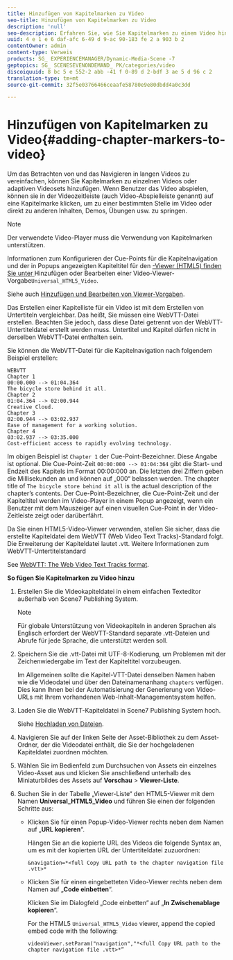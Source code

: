 ```yaml
---
title: Hinzufügen von Kapitelmarken zu Video
seo-title: Hinzufügen von Kapitelmarken zu Video
description: 'null'
seo-description: Erfahren Sie, wie Sie Kapitelmarken zu einem Video hinzufügen.
uuid: 4 e 1 e 6 daf-afc 6-49 d 9-ac 90-183 fe 2 a 903 b 2
contentOwner: admin
content-type: Verweis
products: SG_ EXPERIENCEMANAGER/Dynamic-Media-Scene -7
geptopics: SG_ SCENESEVENONDEMAND_ PK/categories/video
discoiquuid: 8 bc 5 e 552-2 abb -41 f 0-89 d 2-bdf 3 ae 5 d 96 c 2
translation-type: tm+mt
source-git-commit: 32f5e03766466ceaafe58780e9e80dbdd4a0c3dd

---
```



# Hinzufügen von Kapitelmarken zu Video{#adding-chapter-markers-to-video}

Um das Betrachten von und das Navigieren in langen Videos zu vereinfachen, können Sie Kapitelmarken zu einzelnen Videos oder adaptiven Videosets hinzufügen. Wenn Benutzer das Video abspielen, können sie in der Videozeitleiste (auch Video-Abspielleiste genannt) auf eine Kapitelmarke klicken, um zu einer bestimmten Stelle im Video oder direkt zu anderen Inhalten, Demos, Übungen usw. zu springen.

>[!NOTE]
>
>Der verwendete Video-Player muss die Verwendung von Kapitelmarken unterstützen. 

Informationen zum Konfigurieren der Cue-Points für die Kapitelnavigation und der in Popups angezeigten Kapiteltitel für den [-Viewer (HTML5) finden Sie unter ](previewing-videos-video-viewer.md#adding_or_editing_a_video_viewer_preset)Hinzufügen oder Bearbeiten einer Video-Viewer-Vorgabe`Universal_HTML5_Video`.

Siehe auch [Hinzufügen und Bearbeiten von Viewer-Vorgaben](application-setup.md#adding_and_editing_viewer_presets).

Das Erstellen einer Kapitelliste für ein Video ist mit dem Erstellen von Untertiteln vergleichbar. Das heißt, Sie müssen eine WebVTT-Datei erstellen. Beachten Sie jedoch, dass diese Datei getrennt von der WebVTT-Untertiteldatei erstellt werden muss. Untertitel und Kapitel dürfen nicht in derselben WebVTT-Datei enthalten sein.

Sie können die WebVTT-Datei für die Kapitelnavigation nach folgendem Beispiel erstellen:

```as3
WEBVTT 
Chapter 1 
00:00.000 --> 01:04.364 
The bicycle store behind it all. 
Chapter 2 
01:04.364 --> 02:00.944 
Creative Cloud. 
Chapter 3 
02:00.944 --> 03:02.937 
Ease of management for a working solution. 
Chapter 4 
03:02.937 --> 03:35.000 
Cost-efficient access to rapidly evolving technology.
```

Im obigen Beispiel ist `Chapter 1` der Cue-Point-Bezeichner. Diese Angabe ist optional. Die Cue-Point-Zeit `00:00:000 --> 01:04:364` gibt die Start- und Endzeit des Kapitels im Format 00:00:000 an. Die letzten drei Ziffern geben die Millisekunden an und können auf „000“ belassen werden. The chapter title of `The bicycle store behind it all` is the actual description of the chapter’s contents. Der Cue-Point-Bezeichner, die Cue-Point-Zeit und der Kapiteltitel werden im Video-Player in einem Popup angezeigt, wenn ein Benutzer mit dem Mauszeiger auf einen visuellen Cue-Point in der Video-Zeitleiste zeigt oder darüberfährt.

Da Sie einen HTML5-Video-Viewer verwenden, stellen Sie sicher, dass die erstellte Kapiteldatei dem WebVTT (Web Video Text Tracks)-Standard folgt. Die Erweiterung der Kapiteldatei lautet .vtt. Weitere Informationen zum WebVTT-Untertitelstandard

See [WebVTT: The Web Video Text Tracks format](https://dev.w3.org/html5/webvtt/).

**So fügen Sie Kapitelmarken zu Video hinzu**

1. Erstellen Sie die Videokapiteldatei in einem einfachen Texteditor außerhalb von Scene7 Publishing System.

   >[!NOTE]
   >
   >Für globale Unterstützung von Videokapiteln in anderen Sprachen als Englisch erfordert der WebVTT-Standard separate .vtt-Dateien und Abrufe für jede Sprache, die unterstützt werden soll.

1. Speichern Sie die .vtt-Datei mit UTF-8-Kodierung, um Problemen mit der Zeichenwiedergabe im Text der Kapiteltitel vorzubeugen.

   Im Allgemeinen sollte die Kapitel-VTT-Datei denselben Namen haben wie die Videodatei und über den Dateinamenanhang `chapters` verfügen. Dies kann Ihnen bei der Automatisierung der Generierung von Video-URLs mit Ihrem vorhandenen Web-Inhalt-Managementsystem helfen.

1. Laden Sie die WebVTT-Kapiteldatei in Scene7 Publishing System hoch.

   Siehe [Hochladen von Dateien](uploading-files.md#uploading_files).

1. Navigieren Sie auf der linken Seite der Asset-Bibliothek zu dem Asset-Ordner, der die Videodatei enthält, die Sie der hochgeladenen Kapiteldatei zuordnen möchten.
1. Wählen Sie im Bedienfeld zum Durchsuchen von Assets ein einzelnes Video-Asset aus und klicken Sie anschließend unterhalb des Miniaturbildes des Assets auf **Vorschau** &gt; **Viewer-Liste**.
1. Suchen Sie in der Tabelle „Viewer-Liste“ den HTML5-Viewer mit dem Namen **Universal_HTML5_Video** und führen Sie einen der folgenden Schritte aus:

   * Klicken Sie für einen Popup-Video-Viewer rechts neben dem Namen auf „**URL kopieren**“.

      Hängen Sie an die kopierte URL des Videos die folgende Syntax an, um es mit der kopierten URL der Untertiteldatei zuzuordnen:

      `&navigation=*<full Copy URL path to the chapter navigation file .vtt>*`

   * Klicken Sie für einen eingebetteten Video-Viewer rechts neben dem Namen auf „**Code einbetten**“.

      Klicken Sie im Dialogfeld „Code einbetten“ auf „**In Zwischenablage kopieren**“.

      For the HTML5 `Universal_HTML5_Video` viewer, append the copied embed code with the following:

      `videoViewer.setParam("navigation","*<full Copy URL path to the chapter navigation file .vtt>*”`

